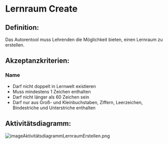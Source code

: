 # Lernraum Create

## Definition:

Das Autorentool muss Lehrenden die Möglichkeit bieten, einen Lernraum zu erstellen.

## Akzeptanzkriterien:

### Name
- Darf nicht doppelt in Lernwelt existieren
- Muss mindestens 1 Zeichen enthalten
- Darf nicht länger als 60 Zeichen sein
- Darf nur aus Groß- und Kleinbuchstaben, Ziffern, Leerzeichen, Bindestriche und Unterstriche enthalten

## Aktivitätsdiagramm:

![imageAktivitätsdiagrammLernraumErstellen.png](imageAktivitätsdiagrammLernraumErstellen.png)
